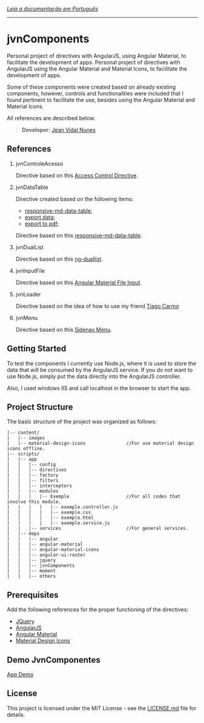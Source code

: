 *[Leia a documentação em Português](https://github.com/LegolasDBA/jvnComponents/blob/master/README-ptBR.md)*

---

# jvnComponents

Personal project of directives with AngularJS, using Angular Material, to facilitate the development of apps.
Personal project of directives with AngularJS using the Angular Material and Material Icons, to facilitate the development of apps.

Some of these components were created based on already existing components, however, controls and functionalities were included that I found pertinent to facilitate the use, besides using the Angular Material and Material Icons.

All references are described below.

> **Developer:** [Jean Vidal Nunes](https://github.com/LegolasDBA)

## References

1. jvnControleAcesso

	Directive based on this [Access Control Directive](http://gabrielfeitosa.com/angularjs-diretiva-para-controle-de-acesso/).

2. jvnDataTable

	Directive created based on the following items:

	* [responsive-md-data-table](https://github.com/paghdalyogesh/responsive-md-data-table);
	* [export data](http://jsfiddle.net/TheSharpieOne/XNVj3/1/);
	* [export to pdf](http://pdfmake.org/#/gettingstarted);

	Directive based on this [responsive-md-data-table](https://github.com/paghdalyogesh/responsive-md-data-table).

3. jvnDualList

	Directive based on this [ng-duallist](https://github.com/tushariscoolster/ng-duallist).

4. jvnInputFile

	Directive based on this [Angular Material File Input](https://codepen.io/shepard_one/pen/MypdLy).

5. jvnLoader	

	Directive based on the idea of ​​how to use my friend [Tiago Carmo](https://github.com/tiagocarmosantos/)

6. jvnMenu

	Directive based on this [Sidenav Menu](http://plnkr.co/edit/Ksfo7fnSB0c4DH6egE3S?p=preview).

## Getting Started

To test the components I currently use Node.js, where it is used to store the data that will be consumed by the AngularJS service. If you do not want to use Node.js, simply put the data directly into the AngularJS controller.

Also, I used windows IIS and call localhost in the browser to start the app.

## Project Structure

The basic structure of the project was organized as follows:

```
|-- content/
|   |-- images
|   |-- material-design-icons				//For use material design icons offline.
|-- scripts/
|   |-- app
|   |   |-- config
|   |   |-- directives
|   |   |-- factory
|   |   |-- filters
|   |   |-- interceptors
|   |   |-- modules
|   |   |   |-- Exemple						//For all codes that involve this module.
|   |   |   |   |-- exemple.controller.js
|   |   |   |   |-- exemple.css
|   |   |   |   |-- exemple.html
|   |   |   |   |-- exemple.service.js
|   |   |-- services						//For general services.
|   |-- deps
|   |   |-- angular
|   |   |-- angular-material
|   |   |-- angular-material-icons
|   |   |-- angular-ui-router
|   |   |-- jquery
|   |   |-- jvnComponents
|   |   |-- moment
|   |   |-- others
```



## Prerequisites

Add the following references for the proper functioning of the directives:

* [JQuery](https://jquery.com/)
* [AngularJS](https://angularjs.org/)
* [Angular Material](https://material.angularjs.org)
* [Material Design Icons](https://material.io/icons/)

## Demo JvnComponentes

[App Demo](https://rawgit.com/LegolasDBA/jvnComponents/master/index.html)

## License

This project is licensed under the MIT License - see the [LICENSE.md](https://github.com/LegolasDBA/jvnComponents/blob/master/LICENSE.md) file for details.